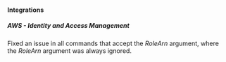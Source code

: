 
#### Integrations

##### AWS - Identity and Access Management

Fixed an issue in all commands that accept the *RoleArn* argument, where the *RoleArn* argument was always ignored.
